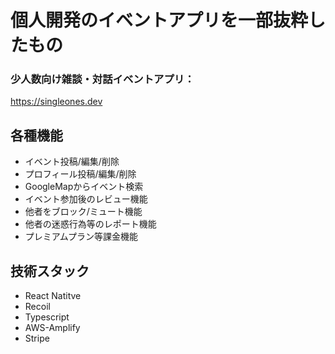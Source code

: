 # 個人開発のイベントアプリを一部抜粋したもの

### 少人数向け雑談・対話イベントアプリ：
https://singleones.dev

## 各種機能
- イベント投稿/編集/削除
- プロフィール投稿/編集/削除
- GoogleMapからイベント検索
- イベント参加後のレビュー機能
- 他者をブロック/ミュート機能
- 他者の迷惑行為等のレポート機能
- プレミアムプラン等課金機能

## 技術スタック
- React Natitve
- Recoil
- Typescript
- AWS-Amplify
- Stripe


